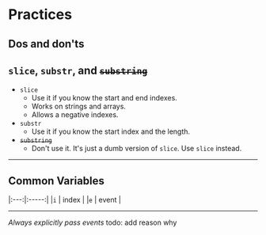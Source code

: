 # Practices
## Dos and don'ts

## `slice`, `substr`, and <s>`substring`</s>
+ `slice`
  + Use it if you know the start and end indexes.
  + Works on strings and arrays.
  + Allows a negative indexes.
+ `substr`
  + Use it if you know the start index and the length.
+ <s>`substring`</s>
  + Don't use it. It's just a dumb version of `slice`. Use `slice` instead.


---

## Common Variables

|:---:|:-----:|
|`i`  | index |
|`e`  | event |

---

_Always explicitly pass events_
todo: add reason why
